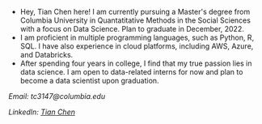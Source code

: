 - Hey, Tian Chen here! I am currently pursuing a Master's degree from Columbia University in Quantatitative Methods in the Social Sciences with a focus on Data Science. Plan to graduate in December, 2022.
- I am proficient in multiple programming languages, such as Python, R, SQL. I have also experience in cloud platforms, including AWS, Azure, and Databricks.
- After spending four years in college, I find that my true passion lies in data science. I am open to data-related interns for now and plan to become a data scientist upon graduation.

_Email: tc3147@columbia.edu_

_LinkedIn: [Tian Chen](www.linkedin.com/in/tian-chen-7a2901198)_
